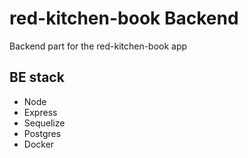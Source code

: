 # red-kitchen-book Backend
Backend part for the red-kitchen-book app


## BE stack
- Node
- Express
- Sequelize
- Postgres
- Docker
